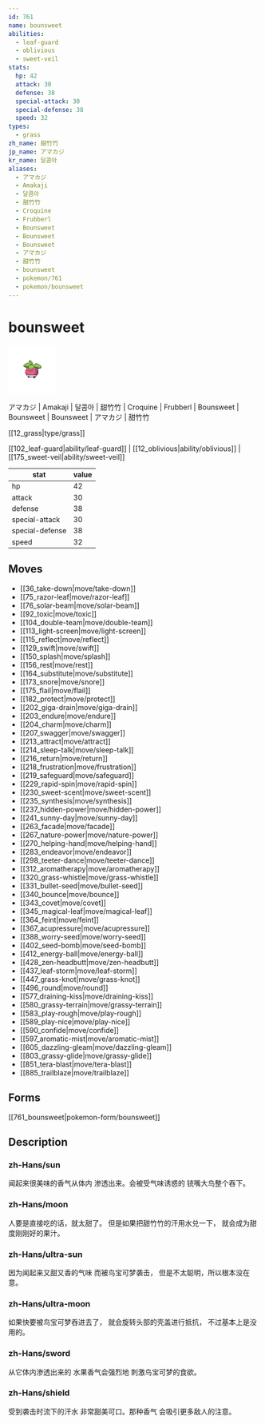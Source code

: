 ```yaml
---
id: 761
name: bounsweet
abilities:
  - leaf-guard
  - oblivious
  - sweet-veil
stats:
  hp: 42
  attack: 30
  defense: 38
  special-attack: 30
  special-defense: 38
  speed: 32
types:
  - grass
zh_name: 甜竹竹
jp_name: アマカジ
kr_name: 달콤아
aliases:
  - アマカジ
  - Amakaji
  - 달콤아
  - 甜竹竹
  - Croquine
  - Frubberl
  - Bounsweet
  - Bounsweet
  - Bounsweet
  - アマカジ
  - 甜竹竹
  - bounsweet
  - pokemon/761
  - pokemon/bounsweet
---
```

# bounsweet

![](https://raw.githubusercontent.com/PokeAPI/sprites/master/sprites/pokemon/761.png)

アマカジ | Amakaji | 달콤아 | 甜竹竹 | Croquine | Frubberl | Bounsweet | Bounsweet | Bounsweet | アマカジ | 甜竹竹

[[12_grass|type/grass]]

[[102_leaf-guard|ability/leaf-guard]] | [[12_oblivious|ability/oblivious]] | [[175_sweet-veil|ability/sweet-veil]]

|stat|value|
|---|---|
|hp|42|
|attack|30|
|defense|38|
|special-attack|30|
|special-defense|38|
|speed|32|


## Moves

- [[36_take-down|move/take-down]]
- [[75_razor-leaf|move/razor-leaf]]
- [[76_solar-beam|move/solar-beam]]
- [[92_toxic|move/toxic]]
- [[104_double-team|move/double-team]]
- [[113_light-screen|move/light-screen]]
- [[115_reflect|move/reflect]]
- [[129_swift|move/swift]]
- [[150_splash|move/splash]]
- [[156_rest|move/rest]]
- [[164_substitute|move/substitute]]
- [[173_snore|move/snore]]
- [[175_flail|move/flail]]
- [[182_protect|move/protect]]
- [[202_giga-drain|move/giga-drain]]
- [[203_endure|move/endure]]
- [[204_charm|move/charm]]
- [[207_swagger|move/swagger]]
- [[213_attract|move/attract]]
- [[214_sleep-talk|move/sleep-talk]]
- [[216_return|move/return]]
- [[218_frustration|move/frustration]]
- [[219_safeguard|move/safeguard]]
- [[229_rapid-spin|move/rapid-spin]]
- [[230_sweet-scent|move/sweet-scent]]
- [[235_synthesis|move/synthesis]]
- [[237_hidden-power|move/hidden-power]]
- [[241_sunny-day|move/sunny-day]]
- [[263_facade|move/facade]]
- [[267_nature-power|move/nature-power]]
- [[270_helping-hand|move/helping-hand]]
- [[283_endeavor|move/endeavor]]
- [[298_teeter-dance|move/teeter-dance]]
- [[312_aromatherapy|move/aromatherapy]]
- [[320_grass-whistle|move/grass-whistle]]
- [[331_bullet-seed|move/bullet-seed]]
- [[340_bounce|move/bounce]]
- [[343_covet|move/covet]]
- [[345_magical-leaf|move/magical-leaf]]
- [[364_feint|move/feint]]
- [[367_acupressure|move/acupressure]]
- [[388_worry-seed|move/worry-seed]]
- [[402_seed-bomb|move/seed-bomb]]
- [[412_energy-ball|move/energy-ball]]
- [[428_zen-headbutt|move/zen-headbutt]]
- [[437_leaf-storm|move/leaf-storm]]
- [[447_grass-knot|move/grass-knot]]
- [[496_round|move/round]]
- [[577_draining-kiss|move/draining-kiss]]
- [[580_grassy-terrain|move/grassy-terrain]]
- [[583_play-rough|move/play-rough]]
- [[589_play-nice|move/play-nice]]
- [[590_confide|move/confide]]
- [[597_aromatic-mist|move/aromatic-mist]]
- [[605_dazzling-gleam|move/dazzling-gleam]]
- [[803_grassy-glide|move/grassy-glide]]
- [[851_tera-blast|move/tera-blast]]
- [[885_trailblaze|move/trailblaze]]

## Forms



[[761_bounsweet|pokemon-form/bounsweet]]

## Description

### zh-Hans/sun

闻起来很美味的香气从体内
渗透出来。会被受气味诱惑的
铳嘴大鸟整个吞下。

### zh-Hans/moon

人要是直接吃的话，就太甜了。
但是如果把甜竹竹的汗用水兑一下，
就会成为甜度刚刚好的果汁。

### zh-Hans/ultra-sun

因为闻起来又甜又香的气味
而被鸟宝可梦袭击，
但是不太聪明，所以根本没在意。

### zh-Hans/ultra-moon

如果快要被鸟宝可梦吞进去了，
就会旋转头部的壳盖进行抵抗，
不过基本上是没用的。

### zh-Hans/sword

从它体内渗透出来的
水果香气会强烈地
刺激鸟宝可梦的食欲。

### zh-Hans/shield

受到袭击时流下的汗水
非常甜美可口。那种香气
会吸引更多敌人的注意。

